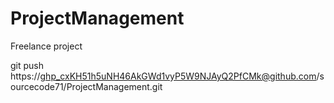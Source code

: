 # ProjectManagement
Freelance project


git push https://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@github.com/sourcecode71/ProjectManagement.git
